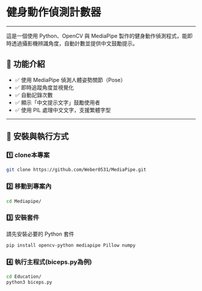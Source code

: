 # 健身動作偵測計數器

---

這是一個使用 Python、OpenCV 與 MediaPipe 製作的健身動作偵測程式，能即時透過攝影機辨識角度，自動計數並提供中文鼓勵提示。

## 🎯 功能介紹

- ✅ 使用 MediaPipe 偵測人體姿勢關節（Pose）
- ✅ 即時追蹤角度並視覺化
- ✅ 自動記錄次數
- ✅ 顯示「中文提示文字」鼓勵使用者
- ✅ 使用 PIL 處理中文文字，支援繁體字型

---

## 🚀 安裝與執行方式

### 1️⃣ clone本專案
```bash
git clone https://github.com/Weber0531/MediaPipe.git
```

### 2️⃣ 移動到專案內
```bash
cd Mediapipe/
```

### 3️⃣ 安裝套件

請先安裝必要的 Python 套件

```bash
pip install opencv-python mediapipe Pillow numpy
```

### 4️⃣ 執行主程式(biceps.py為例)
```bash
cd Education/
python3 biceps.py
```
